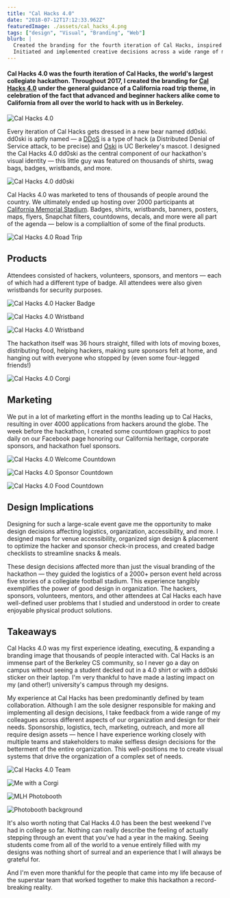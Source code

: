 ```yaml
---
title: "Cal Hacks 4.0"
date: "2018-07-12T17:12:33.962Z"
featuredImage: ./assets/cal_hacks_4.png
tags: ["design", "Visual", "Branding", "Web"]
blurb: |
  Created the branding for the fourth iteration of Cal Hacks, inspired by a California road trip theme.
  Initiated and implemented creative decisions across a wide range of media.
---
```


#### Cal Hacks 4.0 was the fourth iteration of Cal Hacks, the world's largest collegiate hackathon. Throughout 2017, I created the branding for <a href="https://calhacks.io#hackathon" target="_blank" class="cycle">Cal Hacks 4.0</a> under the general guidance of a California road trip theme, in celebration of the fact that advanced and beginner hackers alike come to California from all over the world to hack with us in Berkeley.

![Cal Hacks 4.0](./assets/cal_hacks_4.png)

Every iteration of Cal Hacks gets dressed in a new bear named dd0ski. dd0ski is aptly named &mdash; a
<a href="https://www.scientificamerican.com/article/what-is-ddos-attack/" target="_blank" class="cycle">DDoS</a> is a type of hack (a Distributed Denial of Service attack, to be precise) and
<a href="https://calspirit.berkeley.edu/oski/history.php" target="_blank" class="cycle">Oski</a>
 is UC Berkeley's mascot.  I designed the Cal Hacks 4.0 dd0ski as the central component of our hackathon's visual identity — this little guy was featured on thousands of shirts, swag bags, badges, wristbands, and more.

![Cal Hacks 4.0 dd0ski](./assets/ddoski_4.png)

Cal Hacks 4.0 was marketed to tens of thousands of people around the country. We ultimately ended up hosting over 2000 participants at
<a href="http://www.californiamemorialstadium.com/" target="_blank" class="cycle">California Memorial Stadium</a>. Badges, shirts, wristbands, banners, posters, maps, flyers, Snapchat filters, countdowns, decals, and more were all part of the agenda &mdash; below is a complialtion of some of the final products.

![Cal Hacks 4.0 Road Trip](./assets/road_trip.png)

## Products

Attendees consisted of hackers, volunteers, sponsors, and mentors &mdash; each of which had a different type of badge. All attendees were also given wristbands for security purposes.

![Cal Hacks 4.0 Hacker Badge](./assets/badge.png)

![Cal Hacks 4.0 Wristband](./assets/wristband.png)

![Cal Hacks 4.0 Wristband](./assets/wristbands.jpg)

The hackathon itself was 36 hours straight, filled with lots of moving boxes, distributing food, helping hackers, making sure sponsors felt at home, and hanging out with everyone who stopped by (even some four-legged friends!)

![Cal Hacks 4.0 Corgi](./assets/corgi.png)

## Marketing

We put in a lot of marketing effort in the months leading up to Cal Hacks, resulting in over 4000 applications from hackers around the globe. The week before the hackathon, I created some countdown graphics to post daily on our Facebook page honoring our California heritage, corporate sponsors, and hackathon fuel sponsors.

![Cal Hacks 4.0 Welcome Countdown](./assets/surf.png)

![Cal Hacks 4.0 Sponsor Countdown](./assets/sponsors.png)

![Cal Hacks 4.0 Food Countdown](./assets/soylent.png)

## Design Implications

Designing for such a large-scale event gave me the opportunity to make design decisions affecting logistics, organization, accessibility, and more. I designed maps for venue accessibility, organized sign design & placement to optimize the hacker and sponsor check-in process, and created badge checklists to streamline snacks & meals.

These design decisions affected more than just the visual branding of the hackathon &mdash; they guided the logistics of a 2000+ person event held across five stories of a collegiate football stadium. This experience tangibly exemplifies the power of good design in organization. The hackers, sponsors, volunteers, mentors, and other attendees at Cal Hacks each have well-defined user problems that I studied and understood in order to create enjoyable physical product solutions.

## Takeaways

Cal Hacks 4.0 was my first experience ideating, executing, & expanding a branding image that thousands of people interacted with. Cal Hacks is an immense part of the Berkeley CS community, so I never go a day on campus without seeing a student decked out in a 4.0 shirt or with a dd0ski sticker on their laptop. I'm very thankful to have made a lasting impact on my (and other!) university's campus through my designs.

My experience at Cal Hacks has been predominantly defined by team collaboration. Although I am the sole designer responsible for making and implementing all design decisions, I take feedback from a wide range of my colleagues across different aspects of our organization and design for their needs. Sponsorship, logistics, tech, marketing, outreach, and more all require design assets &mdash; hence I have experience working closely with multiple teams and stakeholders to make selfless design decisions for the betterment of the entire organization. This well-positions me to create visual systems that drive the organization of a complex set of needs.

![Cal Hacks 4.0 Team](./assets/ch4_team.jpg)

![Me with a Corgi](./assets/me_and_corgi.jpg)

![MLH Photobooth](./assets/mlh.jpg)

![Photobooth background](./assets/background.png)

It's also worth noting that Cal Hacks 4.0 has been the best weekend I've had in college so far. Nothing can really describe the feeling of actually stepping through an event that you've had a year in the making. Seeing students come from all of the world to a venue entirely filled with my designs was nothing short of surreal and an experience that I will always be grateful for.

And I'm even more thankful for the people that came into my life because of the superstar team that worked together to make this hackathon a record-breaking reality.

